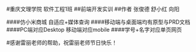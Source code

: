#重庆文理学院 软件工程1班 
##前端开发实训
##作者 张俊德 舒小红 向阳

####仿小米商城 自适应+媒体查询
####移动端与桌面端均有原型与PRD文档
####PC端对应Desktop 移动端对应mobile
####学号+名字对应单页网页

#感谢雷丽老师的帮助，祝雷丽老师节日快乐！
